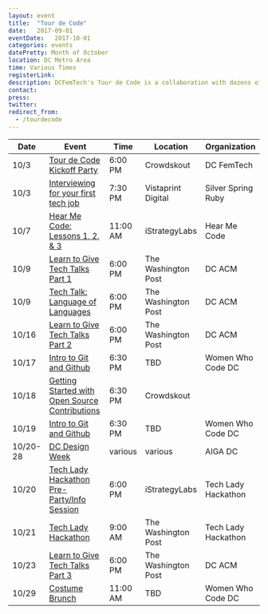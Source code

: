 ```yaml
---
layout: event
title:  "Tour de Code"
date:   2017-09-01
eventDate:   2017-10-01
categories: events
datePretty: Month of October
location: DC Metro Area
time: Various Times
registerLink:
description: DCFemTech's Tour de Code is a collaboration with dozens of organizations (Women Who Code DC, DC ACM, AIGA DC and more) to help you advance your technical skills. Get ready for an October filled with workshops and events to help beginners learn how to code and design!
contact:
press:
twitter:
redirect_from:
  - /tourdecode
---
```



| Date |  Event | Time    | Location | Organization |
|------|--------|---------|----------|--------------|
| 10/3 | [Tour de Code Kickoff Party](https://tourdecodekickoff2017.splashthat.com/) | 6:00 PM | Crowdskout | DC FemTech |
| 10/3 | [Interviewing for your first tech job](https://www.meetup.com/United-Silver-Spring-Ruby/events/240639085/) | 7:30 PM | Vistaprint Digital | Silver Spring Ruby |
| 10/7 | [Hear Me Code: Lessons 1, 2, & 3](https://hearmecode.com/) | 11:00 AM | iStrategyLabs | Hear Me Code |
| 10/9 | [Learn to Give Tech Talks Part 1]() | 6:00 PM | The Washington Post | DC ACM |
| 10/9 | [Tech Talk: Language of Languages]() | 6:00 PM | The Washington Post | DC ACM |
| 10/16 | [Learn to Give Tech Talks Part 2]() | 6:00 PM | The Washington Post | DC ACM |
| 10/17 | [Intro to Git and Github]() | 6:30 PM | TBD | Women Who Code DC |
| 10/18 | [Getting Started with Open Source Contributions]() | 6:30 PM | Crowdskout |
| 10/19 | [Intro to Git and Github]() | 6:30 PM | TBD | Women Who Code DC |
| 10/20-28 | [DC Design Week](http://www.dcdesignweek.org/) | various | various | AIGA DC
| 10/20 | [Tech Lady Hackathon Pre-Party/Info Session]() | 6:00 PM | iStrategyLabs | Tech Lady Hackathon
| 10/21 | [Tech Lady Hackathon]() | 9:00 AM | The Washington Post | Tech Lady Hackathon
| 10/23 | [Learn to Give Tech Talks Part 3]() | 6:00 PM | The Washington Post | DC ACM |
| 10/29 | [Costume Brunch]() | 11:00 AM | TBD | Women Who Code DC | 

